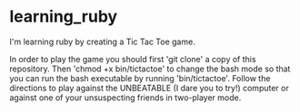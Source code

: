 learning_ruby
=============

I'm learning ruby by creating a Tic Tac Toe game.

In order to play the game you should first 'git clone' a copy of this repository. Then 'chmod +x bin/tictactoe'
to change the bash mode so that you can run the bash executable by running 'bin/tictactoe'. Follow the directions
to play against the UNBEATABLE (I dare you to try!) computer or against one of your unsuspecting friends in 
two-player mode.
